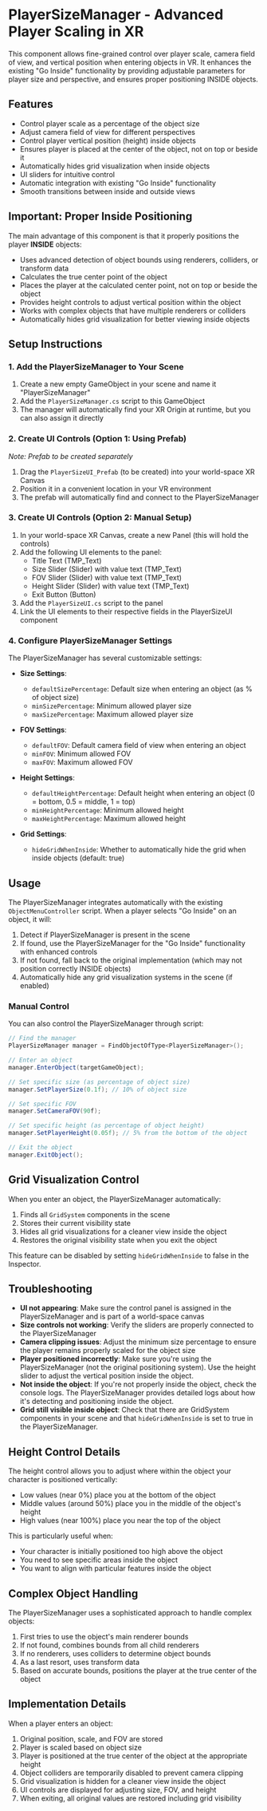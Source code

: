# PlayerSizeManager - Advanced Player Scaling in XR

This component allows fine-grained control over player scale, camera field of view, and vertical position when entering objects in VR. It enhances the existing "Go Inside" functionality by providing adjustable parameters for player size and perspective, and ensures proper positioning INSIDE objects.

## Features

- Control player scale as a percentage of the object size
- Adjust camera field of view for different perspectives
- Control player vertical position (height) inside objects
- Ensures player is placed at the center of the object, not on top or beside it
- Automatically hides grid visualization when inside objects
- UI sliders for intuitive control
- Automatic integration with existing "Go Inside" functionality
- Smooth transitions between inside and outside views

## Important: Proper Inside Positioning

The main advantage of this component is that it properly positions the player **INSIDE** objects:

- Uses advanced detection of object bounds using renderers, colliders, or transform data
- Calculates the true center point of the object
- Places the player at the calculated center point, not on top or beside the object
- Provides height controls to adjust vertical position within the object
- Works with complex objects that have multiple renderers or colliders
- Automatically hides grid visualization for better viewing inside objects

## Setup Instructions

### 1. Add the PlayerSizeManager to Your Scene

1. Create a new empty GameObject in your scene and name it "PlayerSizeManager"
2. Add the `PlayerSizeManager.cs` script to this GameObject
3. The manager will automatically find your XR Origin at runtime, but you can also assign it directly

### 2. Create UI Controls (Option 1: Using Prefab)

*Note: Prefab to be created separately*

1. Drag the `PlayerSizeUI_Prefab` (to be created) into your world-space XR Canvas
2. Position it in a convenient location in your VR environment
3. The prefab will automatically find and connect to the PlayerSizeManager

### 3. Create UI Controls (Option 2: Manual Setup)

1. In your world-space XR Canvas, create a new Panel (this will hold the controls)
2. Add the following UI elements to the panel:
   - Title Text (TMP_Text)
   - Size Slider (Slider) with value text (TMP_Text)
   - FOV Slider (Slider) with value text (TMP_Text)
   - Height Slider (Slider) with value text (TMP_Text)
   - Exit Button (Button)
3. Add the `PlayerSizeUI.cs` script to the panel
4. Link the UI elements to their respective fields in the PlayerSizeUI component

### 4. Configure PlayerSizeManager Settings

The PlayerSizeManager has several customizable settings:

- **Size Settings**:
  - `defaultSizePercentage`: Default size when entering an object (as % of object size)
  - `minSizePercentage`: Minimum allowed player size
  - `maxSizePercentage`: Maximum allowed player size

- **FOV Settings**:
  - `defaultFOV`: Default camera field of view when entering an object
  - `minFOV`: Minimum allowed FOV
  - `maxFOV`: Maximum allowed FOV
  
- **Height Settings**:
  - `defaultHeightPercentage`: Default height when entering an object (0 = bottom, 0.5 = middle, 1 = top)
  - `minHeightPercentage`: Minimum allowed height
  - `maxHeightPercentage`: Maximum allowed height
  
- **Grid Settings**:
  - `hideGridWhenInside`: Whether to automatically hide the grid when inside objects (default: true)

## Usage

The PlayerSizeManager integrates automatically with the existing `ObjectMenuController` script. When a player selects "Go Inside" on an object, it will:

1. Detect if PlayerSizeManager is present in the scene
2. If found, use the PlayerSizeManager for the "Go Inside" functionality with enhanced controls
3. If not found, fall back to the original implementation (which may not position correctly INSIDE objects)
4. Automatically hide any grid visualization systems in the scene (if enabled)

### Manual Control

You can also control the PlayerSizeManager through script:

```csharp
// Find the manager
PlayerSizeManager manager = FindObjectOfType<PlayerSizeManager>();

// Enter an object
manager.EnterObject(targetGameObject);

// Set specific size (as percentage of object size)
manager.SetPlayerSize(0.1f); // 10% of object size

// Set specific FOV
manager.SetCameraFOV(90f);

// Set specific height (as percentage of object height)
manager.SetPlayerHeight(0.05f); // 5% from the bottom of the object

// Exit the object
manager.ExitObject();
```

## Grid Visualization Control

When you enter an object, the PlayerSizeManager automatically:

1. Finds all `GridSystem` components in the scene
2. Stores their current visibility state
3. Hides all grid visualizations for a cleaner view inside the object
4. Restores the original visibility state when you exit the object

This feature can be disabled by setting `hideGridWhenInside` to false in the Inspector.

## Troubleshooting

- **UI not appearing**: Make sure the control panel is assigned in the PlayerSizeManager and is part of a world-space canvas
- **Size controls not working**: Verify the sliders are properly connected to the PlayerSizeManager
- **Camera clipping issues**: Adjust the minimum size percentage to ensure the player remains properly scaled for the object size
- **Player positioned incorrectly**: Make sure you're using the PlayerSizeManager (not the original positioning system). Use the height slider to adjust the vertical position inside the object.
- **Not inside the object**: If you're not properly inside the object, check the console logs. The PlayerSizeManager provides detailed logs about how it's detecting and positioning inside the object.
- **Grid still visible inside object**: Check that there are GridSystem components in your scene and that `hideGridWhenInside` is set to true in the PlayerSizeManager.

## Height Control Details

The height control allows you to adjust where within the object your character is positioned vertically:

- Low values (near 0%) place you at the bottom of the object
- Middle values (around 50%) place you in the middle of the object's height
- High values (near 100%) place you near the top of the object

This is particularly useful when:
- Your character is initially positioned too high above the object
- You need to see specific areas inside the object
- You want to align with particular features inside the object

## Complex Object Handling

The PlayerSizeManager uses a sophisticated approach to handle complex objects:

1. First tries to use the object's main renderer bounds
2. If not found, combines bounds from all child renderers
3. If no renderers, uses colliders to determine object bounds
4. As a last resort, uses transform data
5. Based on accurate bounds, positions the player at the true center of the object

## Implementation Details

When a player enters an object:

1. Original position, scale, and FOV are stored
2. Player is scaled based on object size
3. Player is positioned at the true center of the object at the appropriate height
4. Object colliders are temporarily disabled to prevent camera clipping
5. Grid visualization is hidden for a cleaner view inside the object
6. UI controls are displayed for adjusting size, FOV, and height
7. When exiting, all original values are restored including grid visibility 